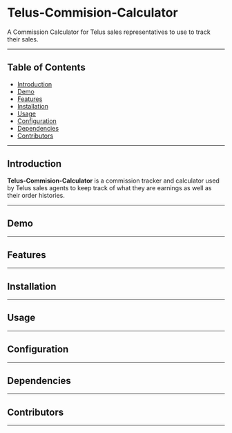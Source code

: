 # Telus-Commision-Calculator
A Commission Calculator for Telus sales representatives to use to track their sales.

---

## Table of Contents

- [Introduction](#introduction)
- [Demo](#demo)
- [Features](#features)
- [Installation](#installation)
- [Usage](#usage)
- [Configuration](#configuration)
- [Dependencies](#dependencies)
- [Contributors](#contributors)


---

## Introduction

**Telus-Commision-Calculator** is a commission tracker and calculator used by Telus sales agents to keep track of what they are earnings as well as their order histories. 

---
## Demo


---

## Features


---

## Installation

---

## Usage

---

## Configuration

---
## Dependencies

---


## Contributors

---
